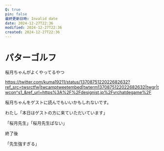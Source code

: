 ```yaml
---
Q: true
pin: false
最終更新日時: Invalid date
date: 2024-12-27T22:36
modified: 2024-12-27T22:36
created: 2024-12-27T22:36
---
```

# パターゴルフ

桜月ちゃんがよくやってるやつ

https://twitter.com/kuma19211/status/1370875122022682632?ref_src=twsrctfw|twcamptweetembed|twterm1370875122022682632|twgr|twcon^s1_&ref_url=https%3A%2F%2Fdesignist.jp%2Fvrchatdegame%2F

桜月ちゃんをゲストに読んでもいいかもしれないです。

わたし「本日はゲストの方に来ていただいています」

「桜月先生」「桜月先生ぱない」

終了後

「先生強すぎる」